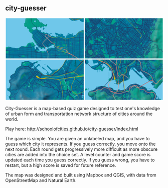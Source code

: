 
## city-guesser

![web card](data/webcard.png)

City-Guesser is a map-based quiz game designed to test one's knowledge of urban form and transportation network structure of cities around the world. 

Play here: http://schoolofcities.github.io/city-guesser/index.html

The game is simple. You are given an unlabeled map, and you have to guess which city it represents. If you guess correctly, you move onto the next round. Each round gets progressively more difficult as more obscure cities are added into the choice set. A level counter and game score is updated each time you guess correctly. If you guess wrong, you have to restart, but a high score is saved for future reference.

The map was designed and built using Mapbox and QGIS, with data from OpenStreetMap and Natural Earth. 

